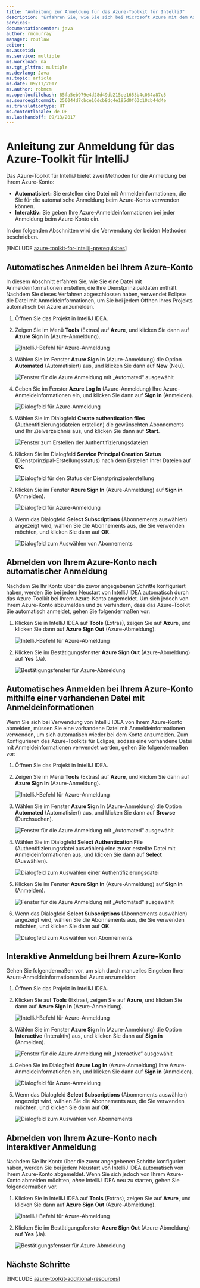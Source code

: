 ```yaml
---
title: "Anleitung zur Anmeldung für das Azure-Toolkit für IntelliJ"
description: "Erfahren Sie, wie Sie sich bei Microsoft Azure mit dem Azure-Toolkit für IntelliJ anmelden."
services: 
documentationcenter: java
author: rmcmurray
manager: routlaw
editor: 
ms.assetid: 
ms.service: multiple
ms.workload: na
ms.tgt_pltfrm: multiple
ms.devlang: Java
ms.topic: article
ms.date: 09/11/2017
ms.author: robmcm
ms.openlocfilehash: 85fa5eb979e4d28d49db215ee1653b4c064a87c5
ms.sourcegitcommit: 256044d7cbce16dcb8dc4e195d0f63c10cb44d4e
ms.translationtype: HT
ms.contentlocale: de-DE
ms.lasthandoff: 09/13/2017
---
```

# <a name="sign-in-instructions-for-the-azure-toolkit-for-intellij"></a>Anleitung zur Anmeldung für das Azure-Toolkit für IntelliJ

Das Azure-Toolkit für IntelliJ bietet zwei Methoden für die Anmeldung bei Ihrem Azure-Konto:

  * **Automatisiert:** Sie erstellen eine Datei mit Anmeldeinformationen, die Sie für die automatische Anmeldung beim Azure-Konto verwenden können.
  * **Interaktiv:** Sie geben Ihre Azure-Anmeldeinformationen bei jeder Anmeldung beim Azure-Konto ein.

In den folgenden Abschnitten wird die Verwendung der beiden Methoden beschrieben.

[!INCLUDE [azure-toolkit-for-intellij-prerequisites](../includes/azure-toolkit-for-intellij-prerequisites.md)]

## <a name="sign-in-to-your-azure-account-automatically"></a>Automatisches Anmelden bei Ihrem Azure-Konto

In diesem Abschnitt erfahren Sie, wie Sie eine Datei mit Anmeldeinformationen erstellen, die Ihre Dienstprinzipaldaten enthält. Nachdem Sie dieses Verfahren abgeschlossen haben, verwendet Eclipse die Datei mit Anmeldeinformationen, um Sie bei jedem Öffnen Ihres Projekts automatisch bei Azure anzumelden.

1. Öffnen Sie das Projekt in IntelliJ IDEA.

1. Zeigen Sie im Menü **Tools** (Extras) auf **Azure**, und klicken Sie dann auf **Azure Sign In** (Azure-Anmeldung).

   ![IntelliJ-Befehl für Azure-Anmeldung][A01]

1. Wählen Sie im Fenster **Azure Sign In** (Azure-Anmeldung) die Option **Automated** (Automatisiert) aus, und klicken Sie dann auf **New** (Neu).

   ![Fenster für die Azure Anmeldung mit „Automated“ ausgewählt][A02]

1. Geben Sie im Fenster **Azure Log In** (Azure-Anmeldung) Ihre Azure-Anmeldeinformationen ein, und klicken Sie dann auf **Sign in** (Anmelden).

   ![Dialogfeld für Azure-Anmeldung][A03]

1. Wählen Sie im Dialogfeld **Create authentication files** (Authentifizierungsdateien erstellen) die gewünschten Abonnements und Ihr Zielverzeichnis aus, und klicken Sie dann auf **Start**.

   ![Fenster zum Erstellen der Authentifizierungsdateien][A04]

1. Klicken Sie im Dialogfeld **Service Principal Creation Status** (Dienstprinzipal-Erstellungsstatus) nach dem Erstellen Ihrer Dateien auf **OK**.

   ![Dialogfeld für den Status der Dienstprinzipalerstellung][A05]

1. Klicken Sie im Fenster **Azure Sign In** (Azure-Anmeldung) auf **Sign in** (Anmelden).

   ![Dialogfeld für Azure-Anmeldung][A06]

1. Wenn das Dialogfeld **Select Subscriptions** (Abonnements auswählen) angezeigt wird, wählen Sie die Abonnements aus, die Sie verwenden möchten, und klicken Sie dann auf **OK**.

   ![Dialogfeld zum Auswählen von Abonnements][A07]

## <a name="sign-out-of-your-azure-account-after-you-have-signed-in-automatically"></a>Abmelden von Ihrem Azure-Konto nach automatischer Anmeldung

Nachdem Sie Ihr Konto über die zuvor angegebenen Schritte konfiguriert haben, werden Sie bei jedem Neustart von IntelliJ IDEA automatisch durch das Azure-Toolkit bei Ihrem Azure-Konto angemeldet. Um sich jedoch von Ihrem Azure-Konto abzumelden und zu verhindern, dass das Azure-Toolkit Sie automatisch anmeldet, gehen Sie folgendermaßen vor:

1. Klicken Sie in IntelliJ IDEA auf **Tools** (Extras), zeigen Sie auf **Azure**, und klicken Sie dann auf **Azure Sign Out** (Azure-Abmeldung).

   ![IntelliJ-Befehl für Azure-Abmeldung][L01]

1. Klicken Sie im Bestätigungsfenster **Azure Sign Out** (Azure-Abmeldung) auf **Yes** (Ja).

   ![Bestätigungsfenster für Azure-Abmeldung][L03]

## <a name="sign-in-to-your-azure-account-automatically-by-using-an-existing-credentials-file"></a>Automatisches Anmelden bei Ihrem Azure-Konto mithilfe einer vorhandenen Datei mit Anmeldeinformationen

Wenn Sie sich bei Verwendung von IntelliJ IDEA von Ihrem Azure-Konto abmelden, müssen Sie eine vorhandene Datei mit Anmeldeinformationen verwenden, um sich automatisch wieder bei dem Konto anzumelden. Zum Konfigurieren des Azure-Toolkits für Eclipse, sodass eine vorhandene Datei mit Anmeldeinformationen verwendet werden, gehen Sie folgendermaßen vor:

1. Öffnen Sie das Projekt in IntelliJ IDEA.

1. Zeigen Sie im Menü **Tools** (Extras) auf **Azure**, und klicken Sie dann auf **Azure Sign In** (Azure-Anmeldung).

   ![IntelliJ-Befehl für Azure-Anmeldung][A01]

1. Wählen Sie im Fenster **Azure Sign In** (Azure-Anmeldung) die Option **Automated** (Automatisiert) aus, und klicken Sie dann auf **Browse** (Durchsuchen).

   ![Fenster für die Azure Anmeldung mit „Automated“ ausgewählt][A02]

1. Wählen Sie im Dialogfeld **Select Authentication File** (Authentifizierungsdatei auswählen) eine zuvor erstellte Datei mit Anmeldeinformationen aus, und klicken Sie dann auf **Select** (Auswählen).

   ![Dialogfeld zum Auswählen einer Authentifizierungsdatei][A08]

1. Klicken Sie im Fenster **Azure Sign In** (Azure-Anmeldung) auf **Sign in** (Anmelden).

   ![Fenster für die Azure Anmeldung mit „Automated“ ausgewählt][A06]

1. Wenn das Dialogfeld **Select Subscriptions** (Abonnements auswählen) angezeigt wird, wählen Sie die Abonnements aus, die Sie verwenden möchten, und klicken Sie dann auf **OK**.

   ![Dialogfeld zum Auswählen von Abonnements][A07]

## <a name="sign-in-to-your-azure-account-interactively"></a>Interaktive Anmeldung bei Ihrem Azure-Konto

Gehen Sie folgendermaßen vor, um sich durch manuelles Eingeben Ihrer Azure-Anmeldeinformationen bei Azure anzumelden:

1. Öffnen Sie das Projekt in IntelliJ IDEA.

1. Klicken Sie auf **Tools** (Extras), zeigen Sie auf **Azure**, und klicken Sie dann auf **Azure Sign In** (Azure-Anmeldung).

   ![IntelliJ-Befehl für Azure-Anmeldung][I01]

1. Wählen Sie im Fenster **Azure Sign In** (Azure-Anmeldung) die Option **Interactive** (Interaktiv) aus, und klicken Sie dann auf **Sign in** (Anmelden).

   ![Fenster für die Azure Anmeldung mit „Interactive“ ausgewählt][I02]

1. Geben Sie im Dialogfeld **Azure Log In** (Azure-Anmeldung) Ihre Azure-Anmeldeinformationen ein, und klicken Sie dann auf **Sign in** (Anmelden).

   ![Dialogfeld für Azure-Anmeldung][I03]

1. Wenn das Dialogfeld **Select Subscriptions** (Abonnements auswählen) angezeigt wird, wählen Sie die Abonnements aus, die Sie verwenden möchten, und klicken Sie dann auf **OK**.

   ![Dialogfeld zum Auswählen von Abonnements][I04]

## <a name="sign-out-of-your-azure-account-after-you-have-signed-in-interactively"></a>Abmelden von Ihrem Azure-Konto nach interaktiver Anmeldung

Nachdem Sie Ihr Konto über die zuvor angegebenen Schritte konfiguriert haben, werden Sie bei jedem Neustart von IntelliJ IDEA automatisch von Ihrem Azure-Konto abgemeldet. Wenn Sie sich jedoch von Ihrem Azure-Konto abmelden möchten, *ohne* IntelliJ IDEA neu zu starten, gehen Sie folgendermaßen vor.

1. Klicken Sie in IntelliJ IDEA auf **Tools** (Extras), zeigen Sie auf **Azure**, und klicken Sie dann auf **Azure Sign Out** (Azure-Abmeldung).

   ![IntelliJ-Befehl für Azure-Abmeldung][L01]

1. Klicken Sie im Bestätigungsfenster **Azure Sign Out** (Azure-Abmeldung) auf **Yes** (Ja).

   ![Bestätigungsfenster für Azure-Abmeldung][L02]

## <a name="next-steps"></a>Nächste Schritte

[!INCLUDE [azure-toolkit-additional-resources](../includes/azure-toolkit-additional-resources.md)]

<!-- URL List -->

<!-- IMG List -->

[I01]: media/azure-toolkit-for-intellij-sign-in-instructions/I01.png
[I02]: media/azure-toolkit-for-intellij-sign-in-instructions/I02.png
[I03]: media/azure-toolkit-for-intellij-sign-in-instructions/I03.png
[I04]: media/azure-toolkit-for-intellij-sign-in-instructions/I04.png

[A01]: media/azure-toolkit-for-intellij-sign-in-instructions/A01.png
[A02]: media/azure-toolkit-for-intellij-sign-in-instructions/A02.png
[A03]: media/azure-toolkit-for-intellij-sign-in-instructions/A03.png
[A04]: media/azure-toolkit-for-intellij-sign-in-instructions/A04.png
[A05]: media/azure-toolkit-for-intellij-sign-in-instructions/A05.png
[A06]: media/azure-toolkit-for-intellij-sign-in-instructions/A06.png
[A07]: media/azure-toolkit-for-intellij-sign-in-instructions/A07.png
[A08]: media/azure-toolkit-for-intellij-sign-in-instructions/A08.png

[L01]: media/azure-toolkit-for-intellij-sign-in-instructions/L01.png
[L02]: media/azure-toolkit-for-intellij-sign-in-instructions/L02.png
[L03]: media/azure-toolkit-for-intellij-sign-in-instructions/L03.png
